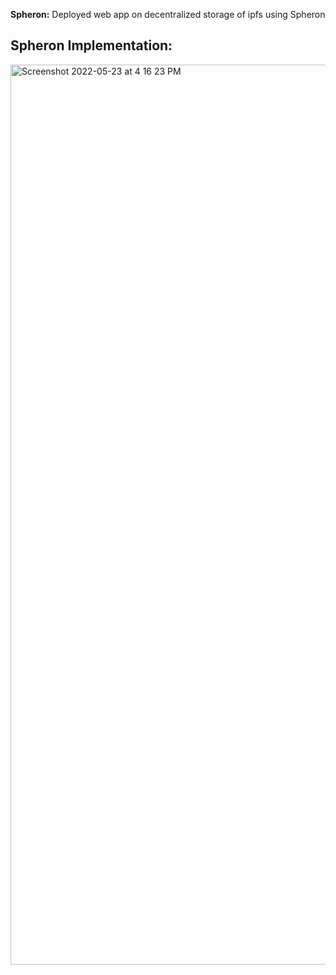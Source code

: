 **Spheron:** Deployed web app on decentralized storage of ipfs using Spheron

## Spheron Implementation:

[dapp url]: https://gigconomy-7amb93.argoapp.io/

<img width="1440" alt="Screenshot 2022-05-23 at 4 16 23 PM" src="https://user-images.githubusercontent.com/54347081/169803276-de1f4f8c-b7c7-47b6-a4e1-1f676f8d5375.png">






